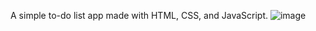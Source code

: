 A simple to-do list app made with HTML, CSS, and JavaScript.
![image](https://github.com/user-attachments/assets/5922edf3-c97f-4d26-8a83-6b8611d75fc8)
